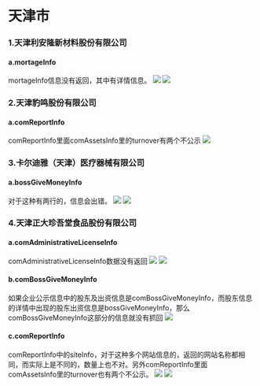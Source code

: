 # 天津市
### 1.天津利安隆新材料股份有限公司
#### a.mortageInfo
mortageInfo信息没有返回，其中有详情信息。
![](http://o7qrps1cr.bkt.clouddn.com/%E5%B1%8F%E5%B9%95%E5%BF%AB%E7%85%A7%202016-06-27%20%E4%B8%8B%E5%8D%885.03.44.png)
![](http://o7qrps1cr.bkt.clouddn.com/%E5%B1%8F%E5%B9%95%E5%BF%AB%E7%85%A7%202016-06-27%20%E4%B8%8B%E5%8D%885.03.56.png)
### 2.天津豹鸣股份有限公司
#### a.comReportInfo
comReportInfo里面comAssetsInfo里的turnover有两个不公示
![](http://o7qrps1cr.bkt.clouddn.com/%E5%B1%8F%E5%B9%95%E5%BF%AB%E7%85%A7%202016-06-27%20%E4%B8%8B%E5%8D%885.22.07.png)
### 3.卡尔迪雅（天津）医疗器械有限公司
#### a.bossGiveMoneyInfo
对于这种有两行的，信息会出错。
![](http://o7qrps1cr.bkt.clouddn.com/%E5%B1%8F%E5%B9%95%E5%BF%AB%E7%85%A7%202016-06-27%20%E4%B8%8B%E5%8D%885.50.16.png)
![](http://o7qrps1cr.bkt.clouddn.com/%E5%B1%8F%E5%B9%95%E5%BF%AB%E7%85%A7%202016-06-27%20%E4%B8%8B%E5%8D%885.56.45.png)
### 4.天津正大珍吾堂食品股份有限公司
#### a.comAdministrativeLicenseInfo
comAdministrativeLicenseInfo数据没有返回
![](http://o7qrps1cr.bkt.clouddn.com/%E5%B1%8F%E5%B9%95%E5%BF%AB%E7%85%A7%202016-06-27%20%E4%B8%8B%E5%8D%8810.14.07.png)
![](http://o7qrps1cr.bkt.clouddn.com/%E5%B1%8F%E5%B9%95%E5%BF%AB%E7%85%A7%202016-06-27%20%E4%B8%8B%E5%8D%8810.11.45.png)
#### b.comBossGiveMoneyInfo
如果企业公示信息中的股东及出资信息是comBossGiveMoneyInfo，而股东信息的详情中出现的股东出资信息是bossGiveMoneyInfo，那么comBossGiveMoneyInfo这部分的信息就没有抓回
![](http://o7qrps1cr.bkt.clouddn.com/%E5%B1%8F%E5%B9%95%E5%BF%AB%E7%85%A7%202016-06-27%20%E4%B8%8B%E5%8D%8810.18.09.png)
#### c.comReportInfo
comReportInfo中的siteInfo，对于这种多个网站信息的，返回的网站名称都相同，而实际上是不同的，数量上也不对。另外comReportInfo里面comAssetsInfo里的turnover也有两个不公示。
![](http://o7qrps1cr.bkt.clouddn.com/%E5%B1%8F%E5%B9%95%E5%BF%AB%E7%85%A7%202016-06-27%20%E4%B8%8B%E5%8D%8810.25.45.png)
![](http://o7qrps1cr.bkt.clouddn.com/%E5%B1%8F%E5%B9%95%E5%BF%AB%E7%85%A7%202016-06-27%20%E4%B8%8B%E5%8D%8810.40.24.png)


